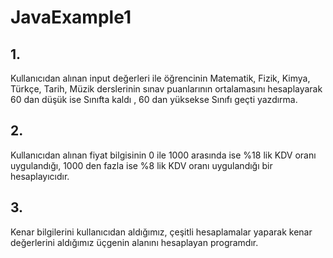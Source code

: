 # JavaExample1
## 1.
Kullanıcıdan alınan input değerleri ile öğrencinin Matematik, Fizik, Kimya, Türkçe, Tarih, Müzik derslerinin sınav puanlarının ortalamasını hesaplayarak 60 dan düşük ise Sınıfta kaldı , 60 dan yüksekse Sınıfı geçti yazdırma.
## 2.
Kullanıcıdan alınan fiyat bilgisinin 0 ile 1000 arasında ise %18 lik KDV oranı uygulandığı, 1000 den fazla ise %8 lik KDV oranı uygulandığı bir hesaplayıcıdır.
## 3.
Kenar bilgilerini kullanıcıdan aldığımız, çeşitli hesaplamalar yaparak kenar değerlerini aldığımız üçgenin alanını hesaplayan programdır.
